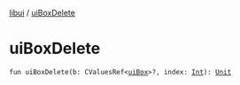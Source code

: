 [libui](index.md) / [uiBoxDelete](./ui-box-delete.md)

# uiBoxDelete

`fun uiBoxDelete(b: CValuesRef<`[`uiBox`](ui-box.md)`>?, index: `[`Int`](https://kotlinlang.org/api/latest/jvm/stdlib/kotlin/-int/index.html)`): `[`Unit`](https://kotlinlang.org/api/latest/jvm/stdlib/kotlin/-unit/index.html)